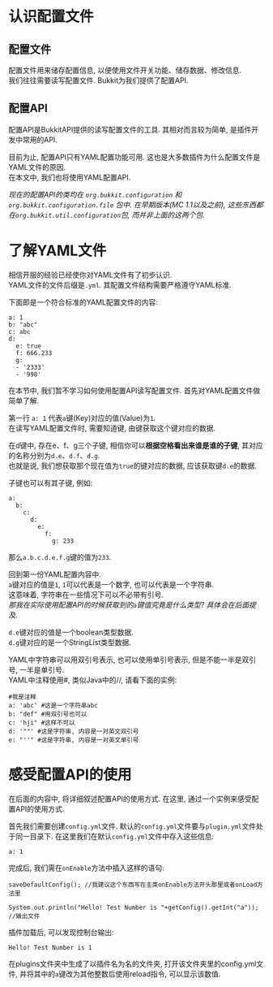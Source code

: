 # 认识配置文件

## 配置文件
配置文件用来储存配置信息, 以便使用文件开关功能、储存数据、修改信息.  
我们往往需要读写配置文件. Bukkit为我们提供了配置API.   

## 配置API
配置API是BukkitAPI提供的读写配置文件的工具. 其相对而言较为简单, 是插件开发中常用的API.  

目前为止, 配置API只有YAML配置功能可用. 这也是大多数插件为什么配置文件是YAML文件的原因.  
在本文中, 我们也将使用YAML配置API.   

*现在的配置API的类均在 `org.bukkit.configuration` 和 `org.bukkit.configuration.file` 包中. 在早期版本(MC 1.1以及之前), 这些东西都在`org.bukkit.util.configuration`包, 而并非上面的这两个包.*   

# 了解YAML文件

相信开服的经验已经使你对YAML文件有了初步认识.  
YAML文件的文件后缀是`.yml`. 其配置文件结构需要严格遵守YAML标准.  

下面即是一个符合标准的YAML配置文件的内容:  
~~~
a: 1
b: "abc"
c: abc
d:
  e: true
  f: 666.233
  g:
  - '2333'
  - '998'
~~~

在本节中, 我们暂不学习如何使用配置API读写配置文件. 首先对YAML配置文件做简单了解.    

第一行 `a: 1` 代表`a`键(Key)对应的值(Value)为`1`.  
在读写YAML配置文件时, 需要知道键, 由键获取这个键对应的数据.  

在d键中, 存在e、f、g三个子键, 相信你可以**根据空格看出来谁是谁的子键**, 其对应的名称分别为`d.e`、`d.f`、`d.g`.  
也就是说, 我们想获取那个现在值为`true`的键对应的数据, 应该获取键`d.e`的数据.

子键也可以有其子键, 例如:
```
a:
  b:
    c:
	  d:
	    e:
		  f:
		    g: 233
```
那么`a.b.c.d.e.f.g`键的值为`233`.  

回到第一份YAML配置内容中.  
`a`键对应的值是`1`, `1`可以代表是一个数字, 也可以代表是一个字符串.  
这意味着, 字符串在一些情况下可以不必带有引号.  
*那我在实际使用配置API的时候获取到的`a`键值究竟是什么类型? 具体会在后面提及.*  

`d.e`键对应的值是一个boolean类型数据.  
`d.g`键对应的是一个StringList类型数据.

YAML中字符串可以用双引号表示, 也可以使用单引号表示, 但是不能一半是双引号, 一半是单引号.  
YAML中注释使用#, 类似Java中的//, 请看下面的实例:
```
#我是注释
a: 'abc' #这是一个字符串abc
b: "def" #用双引号也可以
c: 'hji" #这样不可以
d: '""' #这是字符串, 内容是一对英文双引号
e: "''" #这是字符串, 内容是一对英文单引号
```

# 感受配置API的使用
在后面的内容中, 将详细叙述配置API的使用方式. 在这里, 通过一个实例来感受配置API的使用方式.

首先我们需要创建`config.yml`文件. 默认的`config.yml`文件要与`plugin.yml`文件处于同一目录下. 在这里我们在默认`config.yml`文件中存入这些信息:  
```
a: 1
```
完成后, 我们需在`onEnable`方法中插入这样的语句:
```
saveDefaultConfig(); //我建议这个东西写在主类onEnable方法开头那里或者onLoad方法里

System.out.println("Hello! Test Number is "+getConfig().getInt("a")); //输出文件
```  
插件加载后, 可以发现控制台输出:
```
Hello! Test Number is 1
```

在plugins文件夹中生成了以插件名为名的文件夹, 打开该文件夹里的config.yml文件, 并将其中的`a`键改为其他整数后使用reload指令, 可以显示该数值.
